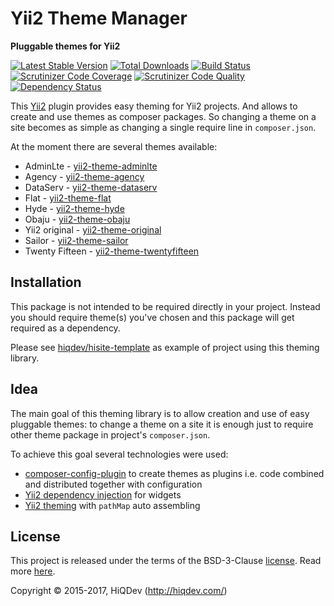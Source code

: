# Yii2 Theme Manager

**Pluggable themes for Yii2**

[![Latest Stable Version](https://poser.pugx.org/hiqdev/yii2-thememanager/v/stable)](https://packagist.org/packages/hiqdev/yii2-thememanager)
[![Total Downloads](https://poser.pugx.org/hiqdev/yii2-thememanager/downloads)](https://packagist.org/packages/hiqdev/yii2-thememanager)
[![Build Status](https://img.shields.io/travis/hiqdev/yii2-thememanager.svg)](https://travis-ci.org/hiqdev/yii2-thememanager)
[![Scrutinizer Code Coverage](https://img.shields.io/scrutinizer/coverage/g/hiqdev/yii2-thememanager.svg)](https://scrutinizer-ci.com/g/hiqdev/yii2-thememanager/)
[![Scrutinizer Code Quality](https://img.shields.io/scrutinizer/g/hiqdev/yii2-thememanager.svg)](https://scrutinizer-ci.com/g/hiqdev/yii2-thememanager/)
[![Dependency Status](https://www.versioneye.com/php/hiqdev:yii2-thememanager/dev-master/badge.svg)](https://www.versioneye.com/php/hiqdev:yii2-thememanager/dev-master)

This [Yii2] plugin provides easy theming for Yii2 projects.
And allows to create and use themes as composer packages.
So changing a theme on a site becomes as simple as changing
a single require line in `composer.json`.

At the moment there are several themes available:

- AdminLte          - [yii2-theme-adminlte]
- Agency            - [yii2-theme-agency]
- DataServ          - [yii2-theme-dataserv]
- Flat              - [yii2-theme-flat]
- Hyde              - [yii2-theme-hyde]
- Obaju             - [yii2-theme-obaju]
- Yii2 original     - [yii2-theme-original]
- Sailor            - [yii2-theme-sailor]
- Twenty Fifteen    - [yii2-theme-twentyfifteen]

[yii2]:                     http://www.yiiframework.com/
[yii2-theme-adminlte]:      https://github.com/hiqdev/yii2-theme-adminlte
[yii2-theme-agency]:        https://github.com/hiqdev/yii2-theme-agency
[yii2-theme-dataserv]:      https://github.com/hiqdev/yii2-theme-dataserv
[yii2-theme-flat]:          https://github.com/hiqdev/yii2-theme-flat
[yii2-theme-hyde]:          https://github.com/hiqdev/yii2-theme-hyde
[yii2-theme-obaju]:         https://github.com/hiqdev/yii2-theme-obaju
[yii2-theme-original]:      https://github.com/hiqdev/yii2-theme-original
[yii2-theme-sailor]:        https://github.com/hiqdev/yii2-theme-sailor
[yii2-theme-twentyfifteen]: https://github.com/hiqdev/yii2-theme-twentyfifteen

## Installation

This package is not intended to be required directly in your project.
Instead you should require theme(s) you've chosen and this package
will get required as a dependency.

Please see [hiqdev/hisite-template] as example of project using this theming
library.

[hiqdev/hisite-template]: https://github.com/hiqdev/hisite-template

## Idea

The main goal of this theming library is to allow creation and use of easy
pluggable themes: to change a theme on a site it is enough just to require
other theme package in project's `composer.json`.

To achieve this goal several technologies were used:

- [composer-config-plugin] to create themes as plugins i.e. code combined and distributed
  together with configuration
- [Yii2 dependency injection] for widgets
- [Yii2 theming] with `pathMap` auto assembling

[composer-config-plugin]:    https://github.com/hiqdev/composer-config-plugin
[yii2 dependency injection]: http://www.yiiframework.com/doc-2.0/guide-concept-di-container.html
[yii2 theming]:              http://www.yiiframework.com/doc-2.0/guide-output-theming.html

## License

This project is released under the terms of the BSD-3-Clause [license](LICENSE).
Read more [here](http://choosealicense.com/licenses/bsd-3-clause).

Copyright © 2015-2017, HiQDev (http://hiqdev.com/)
